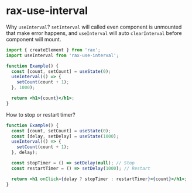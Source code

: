 # rax-use-interval

Why `useInterval`? `setInterval` will called even component is unmounted that make error happens, and `useInterval` will auto `clearInterval` before component will mount.

```jsx
import { createElement } from 'rax';
import useInterval from 'rax-use-interval';

function Example() {
  const [count, setCount] = useState(0);
  useInterval(() => {
    setCount(count + 1);
  }, 1000);

  return <h1>{count}</h1>;
}
```

How to stop or restart timer?
```jsx
function Example() {
  const [count, setCount] = useState(0);
  const [delay, setDelay] = useState(1000);
  useInterval(() => {
    setCount(count + 1);
  }, delay);

  const stopTimer = () => setDelay(null); // Stop
  const restartTimer = () => setDelay(1000); // Restart

  return <h1 onClick={delay ? stopTimer : restartTimer}>{count}</h1>;
}
```